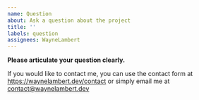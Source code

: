 ```yaml
---
name: Question
about: Ask a question about the project
title: ''
labels: question
assignees: WayneLambert
---
```


**Please articulate your question clearly.**

If you would like to contact me, you can use the contact form at <https://waynelambert.dev/contact> or simply email me at [contact@waynelambert.dev](mailto:contact@waynelambert.dev)
